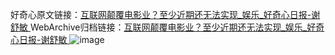 好奇心原文链接：[互联网颠覆电影业？至少近期还无法实现_娱乐_好奇心日报-谢舒敏 ](https://www.qdaily.com/articles/10480.html)
WebArchive归档链接：[互联网颠覆电影业？至少近期还无法实现_娱乐_好奇心日报-谢舒敏 ](http://web.archive.org/web/20160306005133/http://www.qdaily.com/articles/10480.html)
![image](http://ww3.sinaimg.cn/large/007d5XDply1g3vyzboqelj30u0350kjl)